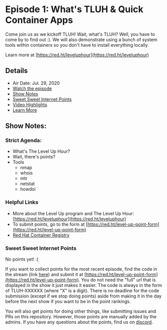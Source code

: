 # Episode 1: What's TLUH & Quick Container Apps

Come join us as we kickoff TLUH! Wait, what's TLUH? Well, you have to come by to find out :). We will also demonstrate using a bunch of system tools within containers so you don't have to install everything locally.

Learn more at [https://red.ht/leveluphour](https://red.ht/leveluphour)

## Details
* Air Date: Jul. 29, 2020
* [Watch the episode](https://youtu.be/OOWt7-riLCU)
* [Show Notes](#show-notes)
* [Sweet Sweet Internet Points](#sweet-sweet-internet-points)
* [Video Highlights](#video-highlights)
* [Learn More](https://red.ht/leveluphour)

## Show Notes:

### Strict Agenda:
* What's The Level Up Hour?
* Wait, there's points?
* Tools
  * nmap
  * whois
  * mtr
  * netstat
  * howdoi

### Helpful Links
* More about the Level Up program and The Level Up Hour: [https://red.ht/leveluphour](https://red.ht/leveluphour)
* To submit points, go to the form at [https://red.ht/level-up-point-form](https://red.ht/level-up-point-form)
* [Red Hat Container Registry](registry.redhat.io)

### Sweet Sweet Internet Points
No points yet! :(

If you want to collect points for the most recent episode, find the code in the stream (link [here](#details)) and submit it at [https://red.ht/level-up-point-form](https://red.ht/level-up-point-form).
You do not need the "full" url that is displayed in the show it just makes it easier.
The code is always in the form of TLUH-XXXXXX (where "X" is a digit).
There is no deadline for the code submission (except if we stop doing points) aside from making it in the day before the next show if you want to be in the point rankings.

You will also get points for doing other things, like submitting issues and PRs on this repository.
However, those points are manually added by the admins.
If you have any questions about the points, find us on [discord](https://discord.gg/5VMVGJt).


